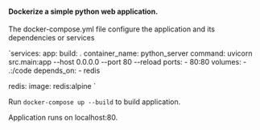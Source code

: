 #### Dockerize a simple python web application.

The docker-compose.yml file  configure the application and its dependencies or services

`services:
  app:
    build: .
    container_name: python_server
    command: uvicorn src.main:app --host 0.0.0.0 --port 80 --reload
    ports:
      - 80:80
    volumes:
      - .:/code
    depends_on:
      - redis
 
  

  redis:
     image: redis:alpine `

Run `docker-compose up --build` to build application. 

Application runs on localhost:80.
